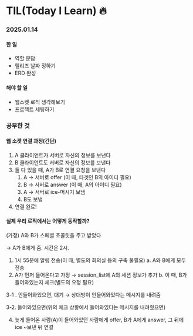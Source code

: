 # TIL(Today I Learn) :fire:

### 2025.01.14

#### 한 일
- 역할 분담
- 릴리즈 날짜 정하기
- ERD 완성

#### 해야 할 일
- 웹소켓 로직 생각해보기
- 프로젝트 세팅하기

### 공부한 것

#### 웹 소켓 연결 과정(간단)

1. A 클라이언트가 서버로 자신의 정보를 보낸다
2. B 클라이언트도 서버로 자신의 정보를 보낸다
3. 둘 다 있을 때, A가 B로 연결 요청을 보낸다
    1. A → 서버로 offer (이 때, 타겟인 B의 아이디 필요)
    2. B → 서버로 answer (이 때, A의 아이디 필요)
    3. A → 서버로 ice-머시기 보냄
    4. B도 보냄
4. 연결 완료!

#### 실제 우리 로직에서는 어떻게 동작할까?

(가정) A와 B가 스페셜 초콜릿을 주고 받았다

 → A가 B에게 줌. 시간은 2시.

1. 1시 55분에 알림 전송(이 때, 별도의 회의실 등의 구축 불필요)
    a. A와 B에게 모두 전송
2. A가 먼저 들어온다고 가정 → session_list에 A의 세션 정보가 추가
    b. 이 때, B가 들어와있는지 체크(별도의 요청 필요)

3-1 . 안들어와있으면, 대기 → 상대방이 안들어와있다는 메시지를 내려줌

3-2. 들어와있으면(위의 체크 상황에서 들어와있다는 메시지를 내려줬으면)

4. 늦게 들어온 사람(A)이 들어와있던 사람에게 offer, B가 A에게 answer, 그 뒤에 ice ~보낸 뒤 연결

